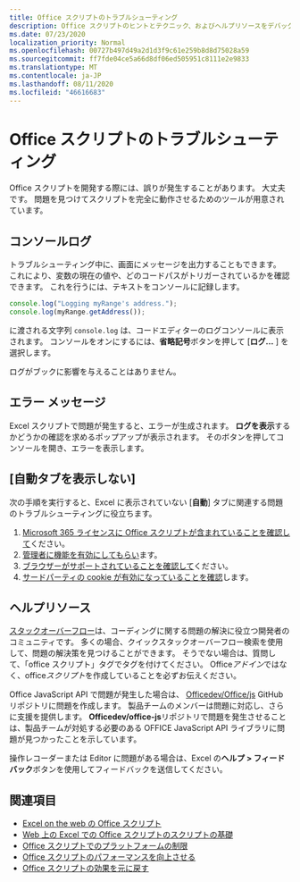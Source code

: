 ```yaml
---
title: Office スクリプトのトラブルシューティング
description: Office スクリプトのヒントとテクニック、およびヘルプリソースをデバッグします。
ms.date: 07/23/2020
localization_priority: Normal
ms.openlocfilehash: 00727b497d49a2d1d3f9c61e259b8d8d75028a59
ms.sourcegitcommit: ff7fde04ce5a66d8df06ed505951c8111e2e9833
ms.translationtype: MT
ms.contentlocale: ja-JP
ms.lasthandoff: 08/11/2020
ms.locfileid: "46616683"
---
```

# <a name="troubleshooting-office-scripts"></a>Office スクリプトのトラブルシューティング

Office スクリプトを開発する際には、誤りが発生することがあります。 大丈夫です。 問題を見つけてスクリプトを完全に動作させるためのツールが用意されています。

## <a name="console-logs"></a>コンソールログ

トラブルシューティング中に、画面にメッセージを出力することもできます。 これにより、変数の現在の値や、どのコードパスがトリガーされているかを確認できます。 これを行うには、テキストをコンソールに記録します。

```TypeScript
console.log("Logging myRange's address.");
console.log(myRange.getAddress());
```

に渡される文字列 `console.log` は、コードエディターのログコンソールに表示されます。 コンソールをオンにするには、**省略記号**ボタンを押して [**ログ...** ] を選択します。

ログがブックに影響を与えることはありません。

## <a name="error-messages"></a>エラー メッセージ

Excel スクリプトで問題が発生すると、エラーが生成されます。 **ログを表示**するかどうかの確認を求めるポップアップが表示されます。 そのボタンを押してコンソールを開き、エラーを表示します。

## <a name="automate-tab-not-appearing"></a>[自動タブを表示しない]

次の手順を実行すると、Excel に表示されていない [**自動**] タブに関連する問題のトラブルシューティングに役立ちます。

1. [Microsoft 365 ライセンスに Office スクリプトが含まれていることを確認して](../overview/excel.md#requirements)ください。
1. [管理者に機能を有効にしてもらい](https://support.office.com/article/office-scripts-settings-in-m365-19d3c51a-6ca2-40ab-978d-60fa49554dcf)ます。
1. [ブラウザーがサポートされていることを確認して](platform-limits.md#browser-support)ください。
1. [サードパーティの cookie が有効になっていることを確認](platform-limits.md#third-party-cookies)します。

## <a name="help-resources"></a>ヘルプリソース

[スタックオーバーフロー](https://stackoverflow.com/questions/tagged/office-scripts)は、コーディングに関する問題の解決に役立つ開発者のコミュニティです。 多くの場合、クイックスタックオーバーフロー検索を使用して、問題の解決策を見つけることができます。 そうでない場合は、質問して、「office スクリプト」タグでタグを付けてください。 Office*アドイン*ではなく、office*スクリプト*を作成していることを必ずお伝えください。

Office JavaScript API で問題が発生した場合は、 [Officedev/Office/js](https://github.com/OfficeDev/office-js) GitHub リポジトリに問題を作成します。 製品チームのメンバーは問題に対応し、さらに支援を提供します。 **Officedev/office-js**リポジトリで問題を発生させることは、製品チームが対処する必要のある OFFICE JavaScript API ライブラリに問題が見つかったことを示しています。

操作レコーダーまたは Editor に問題がある場合は、Excel の**ヘルプ > フィードバック**ボタンを使用してフィードバックを送信してください。

## <a name="see-also"></a>関連項目

- [Excel on the web の Office スクリプト](../overview/excel.md)
- [Web 上の Excel での Office スクリプトのスクリプトの基礎](../develop/scripting-fundamentals.md)
- [Office スクリプトでのプラットフォームの制限](platform-limits.md)
- [Office スクリプトのパフォーマンスを向上させる](../develop/web-client-performance.md)
- [Office スクリプトの効果を元に戻す](undo.md)
